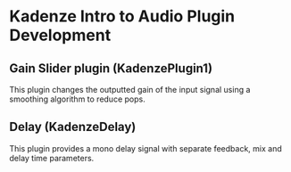 # Kadenze Intro to Audio Plugin Development

## Gain Slider plugin (KadenzePlugin1)
This plugin changes the outputted gain of the input signal using a smoothing algorithm to reduce pops.

## Delay (KadenzeDelay)
This plugin provides a mono delay signal with separate feedback, mix and delay time parameters.
